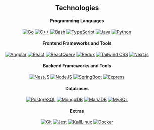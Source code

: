 <h2 align="center"><strong>Technologies</strong></h2>

<h4 align="center"><strong>Programming Languages</strong></h4>

<p align="center">
  <a href="#"><img alt="Go" src="https://img.shields.io/badge/Go-black?&logo=go&logoColor=2300ADD8"></a>
  <a href="#"><img alt="C++" src="https://img.shields.io/badge/C++-black?logo=c%2B%2B&logoColor=045491"></a>
  <a href="#"><img alt="Bash" src="https://img.shields.io/badge/Bash-black?logo=gnubash&logoColor=4EAA25"></a>
  <a href="#"><img alt="TypeScript" src="https://img.shields.io/badge/TypeScript-black?logo=typescript&logoColor=3178C6"></a>
  <a href="#"><img alt="Java" src="https://img.shields.io/badge/Java-black?logo=openjdk&logoColor=ED8B00"></a>
  <a href="#"><img alt="Python" src="https://img.shields.io/badge/Python-black?logo=python&logoColor=3776AB"></a>
</p>

<h4 align="center"><strong>Frontend Frameworks and Tools</strong></h4>

<p align="center">
  <a href="#"><img alt="Angular" src="https://img.shields.io/badge/Angular-black?logo=angular&logoColor=F50243"></a>
  <a href="#"><img alt="React" src="https://img.shields.io/badge/React-black?logo=react&logoColor=2320232A"></a>
  <a href="#"><img alt="ReactQuery" src="https://img.shields.io/badge/React%20Query-black?logo=reactquery&logoColor=FF4154"></a>
  <a href="#"><img alt="Redux" src="https://img.shields.io/badge/Redux-black?logo=redux&logoColor=764ABC"></a>
  <a href="#"><img alt="Tailwind CSS" src="https://img.shields.io/badge/Tailwind_CSS-black?logo=tailwind-css&logoColor=2338B2AC"></a>
  <a href="#"><img alt="Next.js" src="https://img.shields.io/badge/Next.js-black?logo=next.js&logoColor=white"></a>
</p>

<h4 align="center"><strong>Backend Frameworks and Tools</strong></h4>

<p align="center">
  <a href="#"><img alt="NestJS" src="https://img.shields.io/badge/NestJS-black?logo=nestjs&logoColor=D42A51"></a>
  <a href="#"><img alt="NodeJS" src="https://img.shields.io/badge/Node.js-black?logo=node.js&logoColor=6DA55F"></a>
  <a href="#"><img alt="SpringBoot" src="https://img.shields.io/badge/Spring%20Boot-black?logo=springboot&logoColor=6DB33F"></a>
  <a href="#"><img alt="Express" src="https://img.shields.io/badge/Express-black?logo=express&logoColor=5294AA"></a>
</p>

<h4 align="center"><strong>Databases</strong></h4>

<p align="center">
  <a href="#"><img alt="PostgreSQL" src="https://img.shields.io/badge/PostgreSQL-black?logo=postgresql&logoColor=23316192"></a>
  <a href="#"><img alt="MongoDB" src="https://img.shields.io/badge/MongoDB-black?logo=mongodb&logoColor=234EA94B"></a>
  <a href="#"><img alt="MariaDB" src="https://img.shields.io/badge/MariaDB-black?logo=mariadb&logoColor=003545"></a>
  <a href="#"><img alt="MySQL" src="https://img.shields.io/badge/MySQL-black?logo=mysql&logoColor=4479A1"></a>
</p>

<h4 align="center"><strong>Extras</strong></h4>

<p align="center">
  <a href="#"><img alt="Git" src="https://img.shields.io/badge/Git-black?logo=git&logoColor=F05032"></a>
  <a href="#"><img alt="Jest" src="https://img.shields.io/badge/Jest-black?logo=jest&logoColor=C21325"></a>
  <a href="#"><img alt="KaliLinux" src="https://img.shields.io/badge/Kali%20Linux-black?logo=kalilinux&logoColor=557C94"></a>
  <a href="#"><img alt="Docker" src="https://img.shields.io/badge/Docker-black?logo=docker&logoColor=2496ED"></a>
</p>
